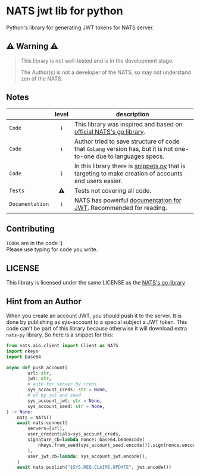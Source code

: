 # NATS jwt lib for python

Python's library for generating JWT tokens for NATS server.

## ⚠️ Warning ⚠️
> This library is not well-tested and is in the development stage.
> 
> The Author(s) is not a developer of the NATS, so may not understand zen of the NATS.

## Notes

|                 | level | description                                                                                                                              |
|-----------------|:-----:|------------------------------------------------------------------------------------------------------------------------------------------|
| `Code`          |  ℹ️   | This library was inspired and based on [official NATS's go library](https://github.com/nats-io/jwt).                                     |
| `Code`          |  ℹ️   | Author tried to save structure of code that `GoLang` version has, but it is not one-to-one due to languages specs.                       |
| `Code`          |  ℹ️   | In this library there is [snippets.py](./jwt_py/jwt/v2/snippets.py) that is targeting to make creation of accounts and users easier.     |
| `Tests`         |  ⚠️   | Tests not covering all code.                                                                                                             |
| `Documentation` |  ℹ️   | NATS has powerful [documentation for JWT](https://docs.nats.io/running-a-nats-service/nats_admin/security/jwt). Recommended for reading. |

## Contributing
`TODOs` are in the code :)  
Please use typing for code you write.

## LICENSE
This library is licensed under the same LICENSE as the [NATS's go library](https://github.com/nats-io/jwt)

## Hint from an Author
When you create an account JWT, you should push it to the server.
It is done by publishing as sys-account to a special subject a JWT
token.
This code can't be part of this library because otherwise it will download extra `nats-py` library.
So here is a snippet for this:
```python
from nats.aio.client import Client as NATS
import nkeys
import base64

async def push_account(
        url: str,
        jwt: str,
        # auth for server by creds
        sys_account_creds: str = None,
        # or by jwt and seed
        sys_account_jwt: str = None,
        sys_account_seed: str = None,
) -> None:
    nats = NATS()
    await nats.connect(
        servers=[url],
        user_credentials=sys_account_creds,
        signature_cb=lambda nonce: base64.b64encode(
            nkeys.from_seed(sys_account_seed.encode()).sign(nonce.encode())
        ),
        user_jwt_cb=lambda: sys_account_jwt.encode(),
    )
    await nats.publish("$SYS.REQ.CLAIMS.UPDATE", jwt.encode())
```
